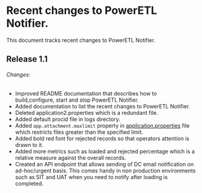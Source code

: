 # Recent changes to PowerETL Notifier.

This document tracks recent changes to PowerETL Notifier.

## Release 1.1

###### Changes:
* Improved README documentation that describes how to build,configure, start and stop PowerETL Notifier.
* Added documentation to list the recent changes to PowerETL Notifier.
* Deleted application2.properties which is a redundant file.
* Added default procid file in logs directory. 
* Added `app.attachment.maxlimit` property in [application.properties](src/main/resources/application.properties) file which restricts files greater than the specified limit.
* Added bold red font for rejected records so that operators attention is drawn to it.
* Added more metrics such as loaded and rejected percentage which is a relative measure against the overall records.
* Created an API endpoint that allows sending of DC email notification on ad-hoc/urgent basis. This comes handy in non production environments such as SIT and UAT when you need to notify after loading is completed.